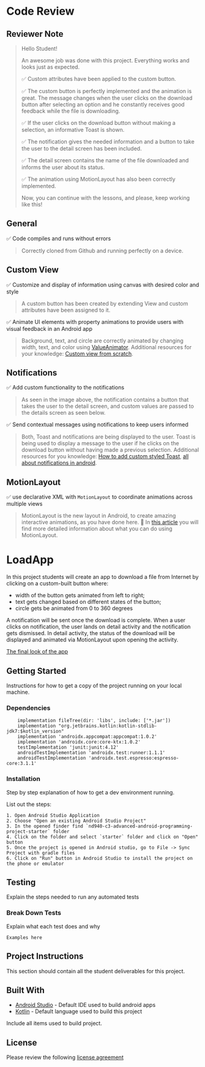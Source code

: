 # Code Review 

## Reviewer Note 
> Hello Student!
> 
> An awesome job was done with this project. Everything works and looks just as expected.
> 
> ✅ Custom attributes have been applied to the custom button.
> 
> ✅ The custom button is perfectly implemented and the animation is great. The message changes when the user clicks on the download button after selecting an option and he constantly receives good feedback while the file is downloading.
> 
> ✅ If the user clicks on the download button without making a selection, an informative Toast is shown.
> 
> ✅ The notification gives the needed information and a button to take the user to the detail screen has been included.
> 
> ✅ The detail screen contains the name of the file downloaded and informs the user about its status.
> 
> ✅ The animation using MotionLayout has also been correctly implemented.
> 
>Now, you can continue with the lessons, and please, keep working like this!
>

## General 
✅ Code compiles and runs without errors 
> Correctly cloned from Github and running perfectly on a device.
>

## Custom View 
✅ Customize and display of information using canvas with desired color and style 
> A custom button has been created by extending View and custom attributes have been assigned to it.

✅ Animate UI elements with property animations to provide users with visual feedback in an Android app
> Background, text, and circle are correctly animated by changing width, text, and color using [ValueAnimator](https://developer.android.com/reference/android/animation/ValueAnimator).
> Additional resources for your knowledge: [Custom view from scratch](https://medium.com/revolut/custom-view-from-scratch-part-i-931178481903).

## Notifications 
✅ Add custom functionality to the notifications 
> As seen in the image above, the notification contains a button that takes the user to the detail screen, and custom values are passed to the details screen as seen below.
> 
✅ Send contextual messages using notifications to keep users informed 
> Both, Toast and notifications are being displayed to the user.
> Toast is being used to display a message to the user if he clicks on the download button without having made a previous selection.
> Additional resources for you knowledge: [How to add custom styled Toast](https://www.geeksforgeeks.org/how-to-add-a-custom-styled-toast-in-android-using-kotlin/), [all about notifications in android](https://www.geeksforgeeks.org/how-to-add-a-custom-styled-toast-in-android-using-kotlin/).

## MotionLayout 
✅ use declarative XML with `MotionLayout` to coordinate animations across multiple views
> MotionLayout is the new layout in Android, to create amazing interactive animations, as you have done here. 👏
> In [this article](https://medium.com/google-developers/introduction-to-motionlayout-part-i-29208674b10d) you will find more detailed information about what you can do using MotionLayout.

# LoadApp

In this project students will create an app to download a file from Internet by clicking on a custom-built button where:
 - width of the button gets animated from left to right;
 - text gets changed based on different states of the button;
 - circle gets be animated from 0 to 360 degrees

A notification will be sent once the download is complete. When a user clicks on notification, the user lands on detail activity and the notification gets dismissed. In detail activity, the status of the download will be displayed and animated via MotionLayout upon opening the activity.

[The final look of the app](https://gph.is/g/Zywmnre)


## Getting Started

Instructions for how to get a copy of the project running on your local machine.

### Dependencies

```
    implementation fileTree(dir: 'libs', include: ['*.jar'])
    implementation "org.jetbrains.kotlin:kotlin-stdlib-jdk7:$kotlin_version"
    implementation 'androidx.appcompat:appcompat:1.0.2'
    implementation 'androidx.core:core-ktx:1.0.2'
    testImplementation 'junit:junit:4.12'
    androidTestImplementation 'androidx.test:runner:1.1.1'
    androidTestImplementation 'androidx.test.espresso:espresso-core:3.1.1'
```

### Installation

Step by step explanation of how to get a dev environment running.

List out the steps:

```
1. Open Android Studio Application
2. Choose "Open an existing Android Studio Project"
3. In the opened finder find `nd940-c3-advanced-android-programming-project-starter` folder
4. Click on the folder and select `starter` folder and click on "Open" button
5. Once the project is opened in Android studio, go to File -> Sync Project with gradle files
6. Click on "Run" button in Android Studio to install the project on the phone or emulator
```

## Testing

Explain the steps needed to run any automated tests

### Break Down Tests

Explain what each test does and why

```
Examples here
```
## Project Instructions

This section should contain all the student deliverables for this project.

## Built With

* [Android Studio](https://developer.android.com/studio) - Default IDE used to build android apps
* [Kotlin](https://kotlinlang.org/) - Default language used to build this project

Include all items used to build project.

## License
Please review the following [license agreement](https://bumptech.github.io/glide/dev/open-source-licenses.html)
